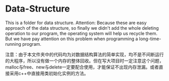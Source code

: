 # Data-Structure
This is a folder for data structure.
Attention: Because these are easy approach of the data structure, so finally we didn't add the whole deleting operation to our program, the operating system will help us recycle them. But we have pay attention on this problem when programming a long-time-running program.

注意：由于本文件夹中的代码均为对数据结构算法的简单实现，均不是不间断运行的大程序，所以没有做一个内存的整体回收。但在写大项目时一定注意这个问题，malloc与free、new与delete一定要配合使用，才能保证不出现内存泄漏。或者直接采用c++中直接用类初始化实例的方法。
